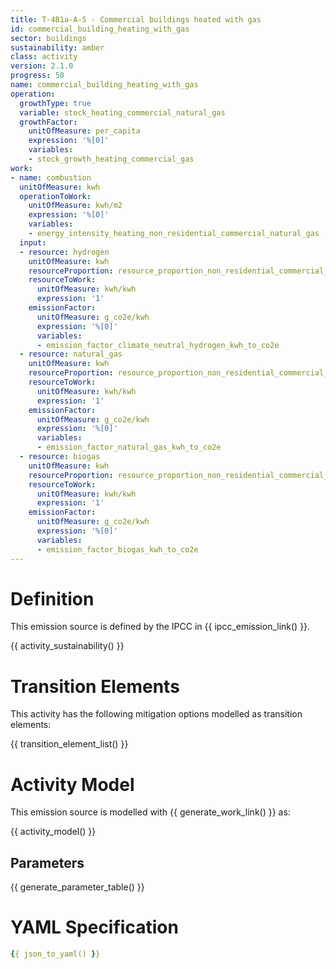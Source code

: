 ```yaml
---
title: T-4B1a-A-5 - Commercial buildings heated with gas
id: commercial_building_heating_with_gas
sector: buildings
sustainability: amber
class: activity
version: 2.1.0
progress: 50
name: commercial_building_heating_with_gas
operation:
  growthType: true
  variable: stock_heating_commercial_natural_gas
  growthFactor:
    unitOfMeasure: per_capita
    expression: '%[0]'
    variables:
    - stock_growth_heating_commercial_gas
work:
- name: combustion
  unitOfMeasure: kwh
  operationToWork:
    unitOfMeasure: kwh/m2
    expression: '%[0]'
    variables:
    - energy_intensity_heating_non_residential_commercial_natural_gas
  input:
  - resource: hydrogen
    unitOfMeasure: kwh
    resourceProportion: resource_proportion_non_residential_commercial_heating_hydrogen
    resourceToWork:
      unitOfMeasure: kwh/kwh
      expression: '1'
    emissionFactor:
      unitOfMeasure: g_co2e/kwh
      expression: '%[0]'
      variables:
      - emission_factor_climate_neutral_hydrogen_kwh_to_co2e
  - resource: natural_gas
    unitOfMeasure: kwh
    resourceProportion: resource_proportion_non_residential_commercial_heating_natural_gas
    resourceToWork:
      unitOfMeasure: kwh/kwh
      expression: '1'
    emissionFactor:
      unitOfMeasure: g_co2e/kwh
      expression: '%[0]'
      variables:
      - emission_factor_natural_gas_kwh_to_co2e
  - resource: biogas
    unitOfMeasure: kwh
    resourceProportion: resource_proportion_non_residential_commercial_heating_bio_gas
    resourceToWork:
      unitOfMeasure: kwh/kwh
      expression: '1'
    emissionFactor:
      unitOfMeasure: g_co2e/kwh
      expression: '%[0]'
      variables:
      - emission_factor_biogas_kwh_to_co2e
---
```

# Definition
This emission source is defined by the IPCC in {{ ipcc_emission_link() }}.


{{ activity_sustainability() }}

# Transition Elements

This activity has the following mitigation options modelled as transition elements:

{{ transition_element_list() }}

# Activity Model
This emission source is modelled with {{ generate_work_link() }} as:

{{ activity_model() }}

## Parameters

{{ generate_parameter_table() }}

# YAML Specification

```yaml
{{ json_to_yaml() }}
```
